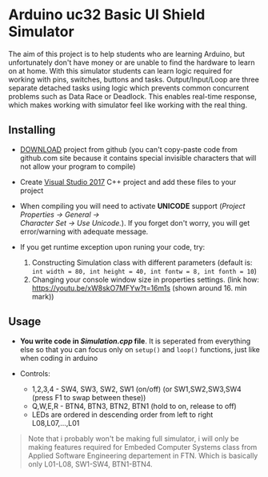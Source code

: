 # Arduino uc32 Basic UI Shield Simulator
The aim of this project is to help students who are learning Arduino, but unfortunately don't have money or are unable to find the hardware to learn on at home. With this simulator students can learn logic required for working with pins, switches, buttons and tasks. Output/Input/Loop are three separate detached tasks using logic which prevents common concurrent problems such as Data Race or Deadlock. This enables real-time response, which makes working with simulator feel like working with the real thing.

## Installing 
- [DOWNLOAD](https://github.com/DaniloNovakovic/Arduino_uc32_basic_ui_shield_simulator/archive/master.zip) project from github (you can't copy-paste code from github.com site because it contains special
invisible characters that will not allow your program to compile)

- Create [Visual Studio 2017](https://visualstudio.microsoft.com/downloads/) C++ project and add these files to your project

- When compiling you will need to activate **UNICODE** support (_Project Properties -> General -> \
Character Set -> Use Unicode._). If you forget don't worry, you will get error/warning with adequate message.

- If you get runtime exception upon runing your code, try:
	1) Constructing Simulation class with different parameters (default is: `int width = 80, int height = 40, int fontw = 8, int fonth = 10`)
	2) Changing your console window size in properties settings. (link how: https://youtu.be/xW8skO7MFYw?t=16m1s  (shown around 16. min mark)) 

## Usage
- **You write code in _Simulation.cpp_ file**. It is seperated from everything else
so that you can focus only on `setup()` and `loop()` functions, just like when coding in arduino

- Controls:
	- 1,2,3,4 - SW4, SW3, SW2, SW1 (on/off) (or SW1,SW2,SW3,SW4 (press F1 to swap between these))
	- Q,W,E,R - BTN4, BTN3, BTN2, BTN1 (hold to on, release to off)
	- LEDs are ordered in descending order from left to right L08,L07,...,L01	

> Note that i probably won't be making full simulator, i will only be making features required for Embeded Computer Systems class from Applied Software Engineering departement in FTN. Which is basically only L01-L08, SW1-SW4, BTN1-BTN4. 


